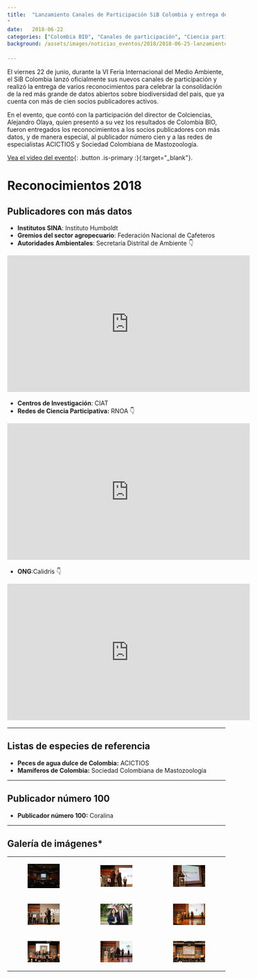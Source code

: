 ```yaml
---
title:  "Lanzamiento Canales de Participación SiB Colombia y entrega de reconocimientos 2018
"
date:   2018-06-22
categories: ["Colombia BIO", "Canales de participación", "Ciencia participativa", "2018", "Registros biológicos", "FIMA 2018"]
background: /assets/images/noticias_eventos/2018/2018-06-25-lanzamiento-canales-participacion.jpg

---
```



El viernes 22 de junio, durante la VI Feria Internacional del Medio Ambiente, el SiB Colombia lanzó oficialmente sus nuevos canales de participación y realizó la entrega de varios reconocimientos para celebrar la consolidación de la red más grande de datos abiertos sobre biodiversidad del país, que ya cuenta con más de cien socios publicadores activos.  

En el evento, que contó con la participación del director de Colciencias, Alejandro Olaya, quien presentó a su vez los resultados de Colombia BIO, fueron entregados los reconocimientos a los socios publicadores con más datos, y de manera especial, al publicador número cien y a las redes de especialistas ACICTIOS y Sociedad Colombiana de Mastozoología.   

[Vea el video del evento](https://www.facebook.com/watch/?v=1725704447523586){: .button .is-primary :}{:target="_blank"}. 


# Reconocimientos 2018

## Publicadores con más datos

- **Institutos SINA**: Instituto Humboldt 
- **Gremios del sector agropecuario**: Federación Nacional de Cafeteros
- **Autoridades Ambientales**: Secretaría Distrital de Ambiente :point_down:   

<iframe width="560" height="315" src="https://www.youtube.com/embed/NjsnngDJzcE" title="YouTube video player" frameborder="0" allow="accelerometer; autoplay; clipboard-write; encrypted-media; gyroscope; picture-in-picture" allowfullscreen></iframe>

- **Centros de Investigación**: CIAT
- **Redes de Ciencia Participativa:** RNOA :point_down:   


<iframe width="560" height="315" src="https://www.youtube.com/embed/Mnp7f0ax9OI" title="YouTube video player" frameborder="0" allow="accelerometer; autoplay; clipboard-write; encrypted-media; gyroscope; picture-in-picture" allowfullscreen></iframe>

- **ONG**:Calidris :point_down:

<iframe width="560" height="315" src="https://www.youtube.com/embed/Sk8rapfkO0I" title="YouTube video player" frameborder="0" allow="accelerometer; autoplay; clipboard-write; encrypted-media; gyroscope; picture-in-picture" allowfullscreen></iframe>



---

## Listas de especies de referencia

- **Peces de agua dulce de Colombia:** ACICTIOS
- **Mamíferos de Colombia:** Sociedad Colombiana de Mastozoología


---

## Publicador número 100
 
- **Publicador número 100:** Coralina


---

## Galería de imágenes*

| | |  |
|-------------|-------------|-----|
|<figure class="image is-480x480"><img src="/assets/images/noticias_eventos/2018/2018-06-25-lanzamiento-canales-participacion1.jpg"></figure>|<figure class="image is-480x480"><img src="/assets/images/noticias_eventos/2018/2018-06-25-lanzamiento-canales-participacion2.jpg"></figure>|<figure class="image is-480x480"><img src="/assets/images/noticias_eventos/2018/2018-06-25-lanzamiento-canales-participacion3.jpg"></figure>|
|<figure class="image is-480x480"><img src="/assets/images/noticias_eventos/2018/2018-06-25-lanzamiento-canales-participacion4.jpg"></figure>|<figure class="image is-480x480"><img src="/assets/images/noticias_eventos/2018/2018-06-25-lanzamiento-canales-participacion5.jpg"></figure>|<figure class="image is-480x480"><img src="/assets/images/noticias_eventos/2018/2018-06-25-lanzamiento-canales-participacion6.jpg"></figure>|
|<figure class="image is-480x480"><img src="/assets/images/noticias_eventos/2018/2018-06-25-lanzamiento-canales-participacion7.jpg"></figure>|<figure class="image is-480x480"><img src="/assets/images/noticias_eventos/2018/2018-06-25-lanzamiento-canales-participacion8.jpg"></figure>|<figure class="image is-480x480"><img src="/assets/images/noticias_eventos/2018/2018-06-25-lanzamiento-canales-participacion9.jpg"></figure>|
